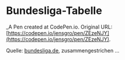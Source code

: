 # Bundesliga-Tabelle
 _A Pen created at CodePen.io. Original URL: [https://codepen.io/jensgro/pen/ZEzeNJY](https://codepen.io/jensgro/pen/ZEzeNJY).

Quelle: [bundesliga.de](https://www.bundesliga.com/de/2bundesliga/tabelle),  zusammengestrichen ...
